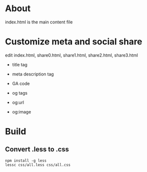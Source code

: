 # About

index.html is the main content file

# Customize meta and social share

edit index.html, share0.html, share1.html, share2.html, share3.html

* title tag

* meta description tag

* GA code

* og tags

 * og:url
 
 * og:image

# Build
    
## Convert .less to .css

    npm install -g less
    lessc css/all.less css/all.css